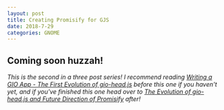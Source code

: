 ```yaml
---
layout: post
title: Creating Promisify for GJS
date: 2018-7-29
categories: GNOME
---
```


## Coming soon huzzah!

*This is the second in a three post series! I recommend reading [Writing a GIO App - The First Evolution of gio-head.js](https://avizajac.com/gnome/2018/07/25/creating-gio-head.html) before this one if you haven't yet, and if you've finished this one head over to [The Evolution of gio-head.js and Future Direction of Promisify](https://avizajac.com/gnome/2018/07/25/update-gio-head-promisify.html) after!*